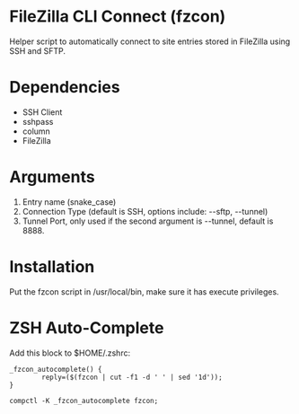 # FileZilla CLI Connect (fzcon)
Helper script to automatically connect to site entries stored in FileZilla using SSH and SFTP.

# Dependencies
- SSH Client
- sshpass
- column
- FileZilla

# Arguments
1. Entry name (snake_case)
2. Connection Type (default is SSH, options include: --sftp, --tunnel)
3. Tunnel Port, only used if the second argument is --tunnel, default is 8888.

# Installation
Put the fzcon script in /usr/local/bin, make sure it has execute privileges.

# ZSH Auto-Complete

Add this block to $HOME/.zshrc:

    _fzcon_autocomplete() {
            reply=($(fzcon | cut -f1 -d ' ' | sed '1d'));
    }

    compctl -K _fzcon_autocomplete fzcon;
